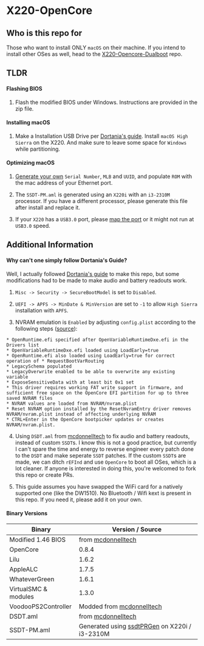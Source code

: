 # X220-OpenCore

## Who is this repo for

Those who want to install ONLY `macOS` on their machine. If you intend to install other OSes as well, head to the [X220-Opencore-Dualboot](https://github.com/w43322/X220-OpenCore-Dualboot) repo.

## TLDR

#### Flashing BIOS

1. Flash the modified BIOS under Windows. Instructions are provided in the zip file.

#### Installing macOS

1. Make a Installation USB Drive per [Dortania's guide](https://dortania.github.io/OpenCore-Install-Guide/). Install `macOS High Sierra` on the X220. And make sure to leave some space for `Windows` while partitioning.

#### Optimizing macOS

1. [Generate your own](https://dortania.github.io/OpenCore-Post-Install/universal/iservices.html) `Serial Number`, `MLB` and `UUID`, and populate `ROM` with the mac address of your Ethernet port.

2. The `SSDT-PM.aml` is generated using an `X220i` with an `i3-2310M` processor. If you have a different processor, please generate this file after install and replace it.

3. If your `X220` has a `USB3.0` port, please [map the port](https://dortania.github.io/OpenCore-Post-Install/usb/) or it might not run at `USB3.0` speed.

## Additional Information

#### Why can't one simply follow Dortania's Guide?

Well, I actually followed [Dortania's guide](https://dortania.github.io/OpenCore-Install-Guide/) to make this repo, but some modifications had to be made to make audio and battery readouts work.

1. `Misc -> Security -> SecureBootModel` is set to `Disabled`.

2. `UEFI -> APFS -> MinDate & MinVersion` are set to `-1` to allow `High Sierra` installation with `APFS`.

2. NVRAM emulation is `Enabled` by adjusting `config.plist` according to the following steps ([source](https://www.reddit.com/r/hackintosh/comments/wdugxf/how_to_opencore_082_083_differences/)):
```
* OpenRuntime.efi specified after OpenVariableRuntimeDxe.efi in the Drivers list
* OpenVariableRuntimeDxe.efi loaded using LoadEarly=true
* OpenRuntime.efi also loaded using LoadEarly=true for correct operation of * RequestBootVarRouting
* LegacySchema populated
* LegacyOverwrite enabled to be able to overwrite any existing variable
* ExposeSensitiveData with at least bit 0x1 set
* This driver requires working FAT write support in firmware, and sufficient free space on the OpenCore EFI partition for up to three saved NVRAM files
* NVRAM values are loaded from NVRAM/nvram.plist
* Reset NVRAM option installed by the ResetNvramEntry driver removes NVRAM/nvram.plist instead of affecting underlying NVRAM
* CTRL+Enter in the OpenCore bootpicker updates or creates NVRAM/nvram.plist.
```

4. Using `DSDT.aml` from [mcdonnelltech](httpshttps://x220.mcdonnelltech.com//) to fix audio and battery readouts, instead of custom `SSDT`s.
I know this is not a good practice, but currently I can't spare the time and energy to reverse engineer every patch done to the `DSDT` and make seperate `SSDT` patches.
If the custom `SSDT`s are made, we can ditch `rEFInd` and use `OpenCore` to boot all OSes, which is a lot cleaner.
If anyone is interested in doing this, you're welcomed to fork this repo or create PRs.

5. This guide assumes you have swapped the WiFi card for a natively supported one (like the DW1510). No Bluetooth / Wifi kext is present in this repo. If you need it, please add it on your own.

#### Binary Versions

| Binary               | Version / Source |
| -------------------- | ---------------- |
| Modified 1.46 BIOS   | from [mcdonnelltech](https://x220.mcdonnelltech.com/) |
| OpenCore             | 0.8.4            |
| Lilu                 | 1.6.2            |
| AppleALC             | 1.7.5            |
| WhateverGreen        | 1.6.1            |
| VirtualSMC & modules | 1.3.0            |
| VoodooPS2Controller  | Modded from [mcdonnelltech](https://x220.mcdonnelltech.com/) |
| DSDT.aml             | from [mcdonnelltech](https://x220.mcdonnelltech.com/) |
| SSDT-PM.aml          | Generated using [ssdtPRGen](https://github.com/Piker-Alpha/ssdtPRGen.sh) on X220i / i3-2310M |
